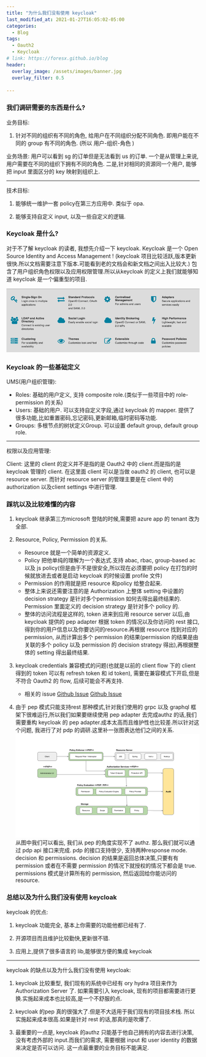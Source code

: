```yaml
---
title: "为什么我们没有使用 keycloak"
last_modified_at: 2021-01-27T16:05:02-05:00
categories:
  - Blog
tags:
  - Oauth2
  - Keycloak
# link: https://foresx.github.io/blog
header:
  overlay_image: /assets/images/banner.jpg
  overlay_filter: 0.5

---
```


### 我们调研需要的东西是什么?

业务目标:

1. 针对不同的组织有不同的角色, 给用户在不同组织分配不同角色. 即用户能在不同的 group 有不同的角色. (所以 用户-组织-角色 )

业务场景: 用户可以看到 sg 的订单但是无法看到 us 的订单. 一个是从管理上来说,用户需要在不同的组织下拥有不同的角色. 二是,针对相同的资源同一个用户, 能够把 input 里面区分的 key 映射到组织上.

---

技术目标:

1. 能够统一维护一套 policy在第三方应用中. 类似于 opa.

2. 能够支持自定义 input, 以及一些自定义的逻辑.

### Keycloak 是什么?

对于不了解 keycloak 的读者, 我想先介绍一下 keycloak.
Keycloak 是一个 Open Source Identity and Access Management ! (keycloak 项目比较活跃,版本更新很快.所以文档需要注意下版本.可能看到老的文档会和新文档之间出入比较大.)
包含了用户组织角色权限以及应用权限管理.所以从keycloak 的定义上我们就能够知道 keycloak 是一个偏重型的项目.

![keycloak提供功能](/assets/images/keycloak_scope.png)

### Keycloak 的一些基础定义

UMS(用户组织管理):

- Roles: 基础的用户定义, 支持 composite role.(类似于一些项目中的 role-permission 的关系)
- Users: 基础的用户. 可以支持自定义字段,通过 keycloak 的 mapper. 提供了很多功能,比如重置密码,忘记密码,更新邮箱,临时密码等功能.
- Groups: 多根节点的树状定义Group. 可以设置 default group, default group role.

---
权限以及应用管理:

Client: 这里的 client 的定义并不是指的是 Oauth2 中的 client.而是指的是 keycloak 管理的 client. 在这里面 client 可以是当做 oauth2 的 client, 也可以是 resource server. 而针对 resource server 的管理主要是在 client 中的 authorization 以及client settings 中进行管理.

### 踩坑以及比较难懂的内容

1. keycloak 继承第三方microsoft 登陆的时候,需要把 azure app 的 tenant 改为全部.

2. Resource, Policy, Permission 的关系.
   - Resource 就是一个简单的资源定义.
   - Policy 把他单纯的理解为一个表达式.支持 abac, rbac, group-based ac 以及 js policy(但是由于不是很安全,所以现在必须要把 policy 在打包的时候就放进去或者是启动 keycloak 的时候设置 profile 文件)
   - Permission 的作用就是把 resource 和policy 给整合起来.
   - 整体上来说还需要注意的是 Authorization 上整体 setting 中设置的 decision strategy 是针对多个permission 如何去得出最终结果的. Permission 里面定义的 decision strategy 是针对多个 policy 的.
   - 整体的访问流程是这样的, token 进来到应用 resource server 以后,由 keycloak 提供的 pep adapter 根据 token 的情况以及你访问的 rest 接口,得到你的用户信息以及你要访问的resource.再根据 resource 找到对应的 permission, 从而计算出多个 permission 的结果(permission 的结果是由关联的多个 policy 以及 permission 的 decision strategy 得出),再根据整体的 setting 得出最终结果.

3. keycloak credentials 兼容模式的问题(也就是以前的 client flow 下的 client 得到的 token 可以有 refresh token 和 id token), 需要在兼容模式下开启,但是不符合 Oauth2 的 flow, 后续可能会不再支持.
   - 相关的 issue [Github Issue](https://github.com/keycloak/keycloak/pull/7457) [Github Issue](https://github.com/keycloak/keycloak/pull/7569)

4. 由于 pep 模式只能支持rest 那种模式,针对我们使用的 grpc 以及 graphql 框架下很难运行,所以我们如果要继续使用 pep adapter 去完成authz 的话,我们需要重构 keycloak 的 pep adapter.成本太高而且维护性也比较差.所以针对这个问题, 我进行了对 pdp 的调研.这里补一张图表达他们之间的关系. ![Keycloak Authz 架构](/assets/images/keycloak-authz-arch-overview.png) 从图中我们可以看出, 我们从 pep 的角度实现不了 authz. 那么我们就可以通过 pdp api 接口来完成. pdp 的接口支持很少, 支持两种response mode. decision 和 permissions. decision 的结果是返回总体决策,只要有有 permission 或者在不需要 permission 的情况下就授权的情况下都会是 true. permissions 模式是计算所有的 permission, 然后返回给你能访问的 resource.

### 总结以及为什么我们没有使用 keycloak

keycloak 的优点:

1. keycloak 功能完全, 基本上你需要的功能他都已经有了.

2. 开源项目而且维护比较勤快,更新很不错.

3. 应用上,提供了很多语言的 lib,能够很方便的集成 keycloak

---

keycloak 的缺点以及为什么我们没有使用 keycloak:

1. keycloak 比较重型, 我们现有的系统中已经有 ory hydra 项目来作为Authorization Server 了. 如果需要引入 keycloak, 现有的项目都需要进行更换.实施起来成本也比较高,是一个不舒服的点.

2. keycloak 的pep 真的很强大了.但是不大适用于我们现有的项目技术栈. 所以实施起来成本很高.如果是针对 rest 的话,那真的是吹爆了.

3. 最重要的一点是, keycloak 的authz 只能基于他自己拥有的内容去进行决策, 没有考虑外部的 input.而我们的需求, 需要根据 input 和 user identity 的数据来决定是否可以访问. 这一点最重要的业务目标不能满足.
